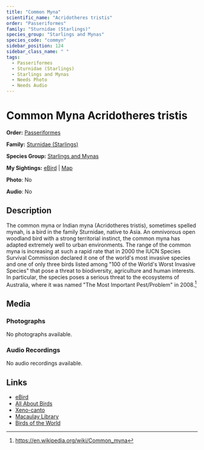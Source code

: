 ```yaml
---
title: "Common Myna"
scientific_name: "Acridotheres tristis"
order: "Passeriformes"
family: "Sturnidae (Starlings)"
species_group: "Starlings and Mynas"
species_code: "commyn"
sidebar_position: 124
sidebar_class_name: " "
tags: 
  - Passeriformes
  - Sturnidae (Starlings)
  - Starlings and Mynas
  - Needs Photo
  - Needs Audio
---
```


# Common Myna <span className='sci_name'>Acridotheres tristis</span>

**Order:** [Passeriformes](/tags/passeriformes)

**Family:** [Sturnidae (Starlings)](/tags/sturnidae-starlings)

**Species Group:** [Starlings and Mynas](/tags/starlings-and-mynas)

**My Sightings:** [eBird](https://ebird.org/lifelist?r=world&time=life&spp=commyn) | [Map](/map?species_code=commyn)

**Photo**: No 

**Audio**: No

## Description
The common myna or Indian myna (Acridotheres tristis), sometimes spelled mynah, is a bird in the family Sturnidae, native to Asia. An omnivorous open woodland bird with a strong territorial instinct, the common myna has adapted extremely well to urban environments.
The range of the common myna is increasing at such a rapid rate that in 2000 the IUCN Species Survival Commission declared it one of the world's most invasive species and one of only three birds listed among "100 of the World's Worst Invasive Species" that pose a threat to biodiversity, agriculture and human interests. In particular, the species poses a serious threat to the ecosystems of Australia, where it was named "The Most Important Pest/Problem" in 2008.[^1]

[^1]: https://en.wikipedia.org/wiki/Common_myna

## Media
### Photographs
No photographs available.

### Audio Recordings
No audio recordings available.

## Links
* [eBird](https://ebird.org/species/commyn) 
* [All About Birds](https://www.allaboutbirds.org/guide/commyn) 
* [Xeno-canto](https://www.xeno-canto.org/species/acridotheres-tristis) 
* [Macaulay Library](https://search.macaulaylibrary.org/catalog?taxonCode=commyn&sort=rating_rank_desc)
* [Birds of the World](https://birdsoftheworld.org/bow/species/commyn)
